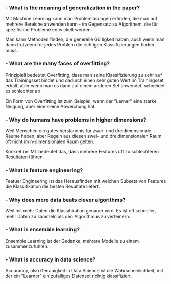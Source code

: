 ### - What is the meaning of generalization in the paper?

Mit Machine Learning kann man Problemlösungen erfinden, die man auf mehrere Bereiche anwenden kann - im Gegensatz zu Algorithem, die für spezifische Probleme entwickelt werden.

Man kann Methoden finden, die generelle Gültigkeit haben, auch wenn man dann trotzdem für jedes Problem die richtigen Klassifizierungen finden muss.

### - What are the many faces of overfitting?
  
Prinzipiell bedeutet Overfitting, dass man seine Klassifizierung zu sehr auf das Trainingsset bindet und dadurch einen sehr guten Wert im Trainingsset erhält, aber wenn man es dann auf einem anderen Set anwendet, schneidet es schlechter ab

Ein Form von Overfitting ist zum Beispiel, wenn der "Lerner" eine starke Neigung, aber eine kleine Abweichung hat. 

### - Why do humans have problems in higher dimensions?

Weil Menschen ein gutes Verständnis für zwei- und dreidimensionale Räume haben, aber Regeln aus diesen zwei- und dreidimensionalen Raum oft nicht im n-dimensionalen Raum gelten.

Konkret bei ML bedeutet das, dass mehrere Features oft zu schlechteren Resultaten führen.

### - What is feature engineering?
  
Featuer Engineering ist das Herausfinden mit welchen Subsets von Features die Klassifikation die besten Resultate liefert.

### - Why does more data beats clever algorithms?

Weil mit mehr Daten die Klassifikation genauer wird. Es ist oft schneller, mehr Daten zu sammeln als den Algorithmus zu verfeinern.

### - What is ensemble learning?
  
Ensemble Learning ist der Gedanke, mehrere Modelle zu einem zusammenzuführen.

### - What is accuracy in data science?
  
Accurancy, also Genauigkeit in Data Science ist die Wahrscheinlichkeit, mit der ein "Learner" ein zufälliges Datenset richtig klassifiziert.
